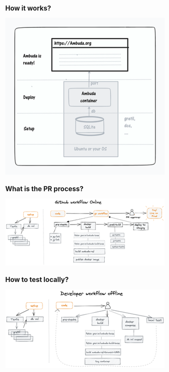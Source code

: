 ## How it works?

![An overview of Ambuda deployment process](./assets/ambuda-deployment.png)

## What is the PR process?
![PR overview](./assets/gh-workflow-v2.png)

## How to test locally?
![Local deployment](./assets/dev-local-workflow-v2.png)
